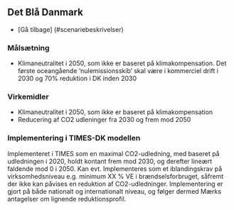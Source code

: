<a name="DBD"></a>
## Det Blå Danmark
- [Gå tilbage] (#scenariebeskrivelser)

### Målsætning
- Klimaneutralitet i 2050, som ikke er baseret på klimakompensation. Det første oceangående ‘nulemissionsskib’ skal være i kommerciel drift i 2030 og 70% reduktion i DK inden 2030

### Virkemidler
- Klimaneutralitet i 2050, som ikke er baseret på klimakompensation
- Reducering af CO2 udleninger fra 2030 og frem mod 2050

### Implementering i TIMES-DK modellen
Implementeret i TIMES som en maximal CO2-udledning, med baseret på udledningen i 2020, holdt kontant frem mod 2030, og derefter lineært faldende mod 0 i 2050. Kan evt. Implementeres som et iblandingskrav på virksomhedsniveau e.g. minimum XX % VE i brændselsforbruget, såfremt der ikke kan påvises en reduktion af CO2-udledninger.
Implementering er gjort på både nationalt og internationalt niveau, og følger dermed Mærks antagelser om lignende reduktionsprofil.

